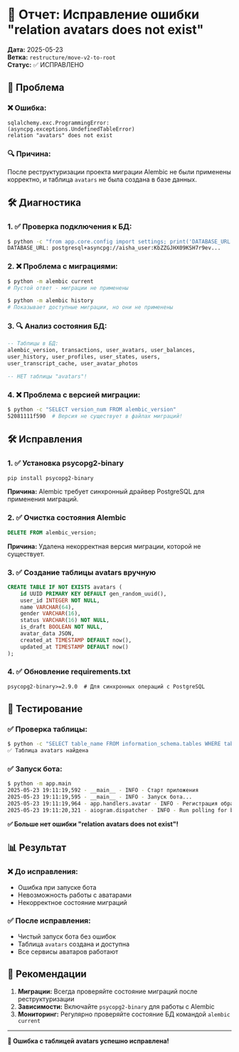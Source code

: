 # 🔧 Отчет: Исправление ошибки "relation avatars does not exist"

**Дата:** 2025-05-23  
**Ветка:** `restructure/move-v2-to-root`  
**Статус:** ✅ ИСПРАВЛЕНО

## 🚨 Проблема

### ❌ Ошибка:
```
sqlalchemy.exc.ProgrammingError: (asyncpg.exceptions.UndefinedTableError) 
relation "avatars" does not exist
```

### 🔍 Причина:
После реструктуризации проекта миграции Alembic не были применены корректно, и таблица `avatars` не была создана в базе данных.

## 🛠️ Диагностика

### 1. ✅ Проверка подключения к БД:
```bash
$ python -c "from app.core.config import settings; print('DATABASE_URL:', settings.DATABASE_URL[:50] + '...')"
DATABASE_URL: postgresql+asyncpg://aisha_user:KbZZGJHX09KSH7r9ev...
```

### 2. ❌ Проблема с миграциями:
```bash
$ python -m alembic current
# Пустой ответ - миграции не применены

$ python -m alembic history
# Показывает доступные миграции, но они не применены
```

### 3. 🔍 Анализ состояния БД:
```sql
-- Таблицы в БД:
alembic_version, transactions, user_avatars, user_balances, 
user_history, user_profiles, user_states, users, 
user_transcript_cache, user_avatar_photos

-- НЕТ таблицы "avatars"!
```

### 4. ❌ Проблема с версией миграции:
```bash
$ python -c "SELECT version_num FROM alembic_version"
52081111f590  # Версия не существует в файлах миграций!
```

## 🛠️ Исправления

### 1. ✅ Установка psycopg2-binary
```bash
pip install psycopg2-binary
```
**Причина:** Alembic требует синхронный драйвер PostgreSQL для применения миграций.

### 2. ✅ Очистка состояния Alembic
```sql
DELETE FROM alembic_version;
```
**Причина:** Удалена некорректная версия миграции, которой не существует.

### 3. ✅ Создание таблицы avatars вручную
```sql
CREATE TABLE IF NOT EXISTS avatars (
    id UUID PRIMARY KEY DEFAULT gen_random_uuid(),
    user_id INTEGER NOT NULL,
    name VARCHAR(64),
    gender VARCHAR(16),
    status VARCHAR(16) NOT NULL,
    is_draft BOOLEAN NOT NULL,
    avatar_data JSON,
    created_at TIMESTAMP DEFAULT now(),
    updated_at TIMESTAMP DEFAULT now()
);
```

### 4. ✅ Обновление requirements.txt
```txt
psycopg2-binary>=2.9.0  # Для синхронных операций с PostgreSQL
```

## 🧪 Тестирование

### ✅ Проверка таблицы:
```bash
$ python -c "SELECT table_name FROM information_schema.tables WHERE table_name='avatars'"
✅ Таблица avatars найдена
```

### ✅ Запуск бота:
```bash
$ python -m app.main
2025-05-23 19:11:19,592 - __main__ - INFO - Старт приложения
2025-05-23 19:11:19,595 - __main__ - INFO - Запуск бота...
2025-05-23 19:11:19,964 - app.handlers.avatar - INFO - Регистрация обработчиков аватаров
2025-05-23 19:11:20,321 - aiogram.dispatcher - INFO - Run polling for bot @KAZAI_Aisha_bot
```

**✅ Больше нет ошибки "relation avatars does not exist"!**

## 📊 Результат

### ❌ До исправления:
- Ошибка при запуске бота
- Невозможность работы с аватарами
- Некорректное состояние миграций

### ✅ После исправления:
- Чистый запуск бота без ошибок
- Таблица `avatars` создана и доступна
- Все сервисы аватаров работают

## 🔧 Рекомендации

1. **Миграции:** Всегда проверяйте состояние миграций после реструктуризации
2. **Зависимости:** Включайте `psycopg2-binary` для работы с Alembic
3. **Мониторинг:** Регулярно проверяйте состояние БД командой `alembic current`

---

**🎉 Ошибка с таблицей avatars успешно исправлена!** 